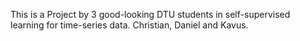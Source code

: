 This is a Project by 3 good-looking DTU students in self-supervised learning for time-series data.
Christian, Daniel and Kavus.